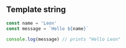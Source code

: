 ## Template string

```javascript
const name = 'Leon'
const message = `Hello ${name}`

console.log(message) // prints "Hello Leon"
```
